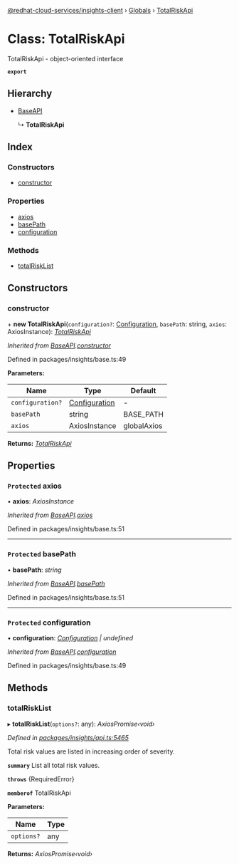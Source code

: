 [@redhat-cloud-services/insights-client](../README.md) › [Globals](../globals.md) › [TotalRiskApi](totalriskapi.md)

# Class: TotalRiskApi

TotalRiskApi - object-oriented interface

**`export`** 

## Hierarchy

* [BaseAPI](baseapi.md)

  ↳ **TotalRiskApi**

## Index

### Constructors

* [constructor](totalriskapi.md#constructor)

### Properties

* [axios](totalriskapi.md#protected-axios)
* [basePath](totalriskapi.md#protected-basepath)
* [configuration](totalriskapi.md#protected-configuration)

### Methods

* [totalRiskList](totalriskapi.md#totalrisklist)

## Constructors

###  constructor

\+ **new TotalRiskApi**(`configuration?`: [Configuration](configuration.md), `basePath`: string, `axios`: AxiosInstance): *[TotalRiskApi](totalriskapi.md)*

*Inherited from [BaseAPI](baseapi.md).[constructor](baseapi.md#constructor)*

Defined in packages/insights/base.ts:49

**Parameters:**

Name | Type | Default |
------ | ------ | ------ |
`configuration?` | [Configuration](configuration.md) | - |
`basePath` | string | BASE_PATH |
`axios` | AxiosInstance | globalAxios |

**Returns:** *[TotalRiskApi](totalriskapi.md)*

## Properties

### `Protected` axios

• **axios**: *AxiosInstance*

*Inherited from [BaseAPI](baseapi.md).[axios](baseapi.md#protected-axios)*

Defined in packages/insights/base.ts:51

___

### `Protected` basePath

• **basePath**: *string*

*Inherited from [BaseAPI](baseapi.md).[basePath](baseapi.md#protected-basepath)*

Defined in packages/insights/base.ts:51

___

### `Protected` configuration

• **configuration**: *[Configuration](configuration.md) | undefined*

*Inherited from [BaseAPI](baseapi.md).[configuration](baseapi.md#protected-configuration)*

Defined in packages/insights/base.ts:49

## Methods

###  totalRiskList

▸ **totalRiskList**(`options?`: any): *AxiosPromise‹void›*

*Defined in [packages/insights/api.ts:5465](https://github.com/RedHatInsights/javascript-clients/blob/master/packages/insights/api.ts#L5465)*

Total risk values are listed in increasing order of severity.

**`summary`** List all total risk values.

**`throws`** {RequiredError}

**`memberof`** TotalRiskApi

**Parameters:**

Name | Type |
------ | ------ |
`options?` | any |

**Returns:** *AxiosPromise‹void›*
